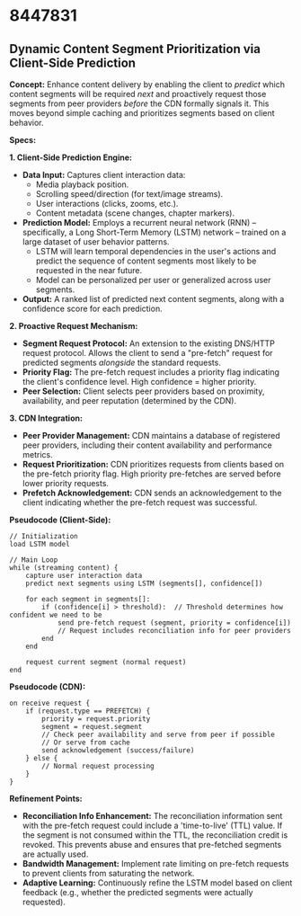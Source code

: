 # 8447831

## Dynamic Content Segment Prioritization via Client-Side Prediction

**Concept:** Enhance content delivery by enabling the client to *predict* which content segments will be required *next* and proactively request those segments from peer providers *before* the CDN formally signals it. This moves beyond simple caching and prioritizes segments based on client behavior.

**Specs:**

**1. Client-Side Prediction Engine:**

*   **Data Input:** Captures client interaction data:
    *   Media playback position.
    *   Scrolling speed/direction (for text/image streams).
    *   User interactions (clicks, zooms, etc.).
    *   Content metadata (scene changes, chapter markers).
*   **Prediction Model:** Employs a recurrent neural network (RNN) – specifically, a Long Short-Term Memory (LSTM) network – trained on a large dataset of user behavior patterns.
    *   LSTM will learn temporal dependencies in the user's actions and predict the sequence of content segments most likely to be requested in the near future.
    *   Model can be personalized per user or generalized across user segments.
*   **Output:** A ranked list of predicted next content segments, along with a confidence score for each prediction.

**2. Proactive Request Mechanism:**

*   **Segment Request Protocol:** An extension to the existing DNS/HTTP request protocol.  Allows the client to send a "pre-fetch" request for predicted segments *alongside* the standard requests.
*   **Priority Flag:** The pre-fetch request includes a priority flag indicating the client's confidence level.  High confidence = higher priority.
*   **Peer Selection:** Client selects peer providers based on proximity, availability, and peer reputation (determined by the CDN).

**3. CDN Integration:**

*   **Peer Provider Management:** CDN maintains a database of registered peer providers, including their content availability and performance metrics.
*   **Request Prioritization:**  CDN prioritizes requests from clients based on the pre-fetch priority flag. High priority pre-fetches are served before lower priority requests.
*   **Prefetch Acknowledgement:** CDN sends an acknowledgement to the client indicating whether the pre-fetch request was successful.

**Pseudocode (Client-Side):**

```
// Initialization
load LSTM model

// Main Loop
while (streaming content) {
    capture user interaction data
    predict next segments using LSTM (segments[], confidence[])

    for each segment in segments[]:
        if (confidence[i] > threshold):  // Threshold determines how confident we need to be
            send pre-fetch request (segment, priority = confidence[i])
            // Request includes reconciliation info for peer providers
        end
    end

    request current segment (normal request)
end
```

**Pseudocode (CDN):**

```
on receive request {
    if (request.type == PREFETCH) {
        priority = request.priority
        segment = request.segment
        // Check peer availability and serve from peer if possible
        // Or serve from cache
        send acknowledgement (success/failure)
    } else {
        // Normal request processing
    }
}
```

**Refinement Points:**

*   **Reconciliation Info Enhancement:** The reconciliation information sent with the pre-fetch request could include a 'time-to-live' (TTL) value. If the segment is not consumed within the TTL, the reconciliation credit is revoked.  This prevents abuse and ensures that pre-fetched segments are actually used.
*   **Bandwidth Management:** Implement rate limiting on pre-fetch requests to prevent clients from saturating the network.
*   **Adaptive Learning:**  Continuously refine the LSTM model based on client feedback (e.g., whether the predicted segments were actually requested).